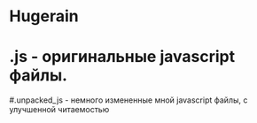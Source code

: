 # Hugerain
# .js - оригинальные javascript файлы.
#.unpacked_js - немного измененные мной javascript файлы, с улучшенной читаемостью

